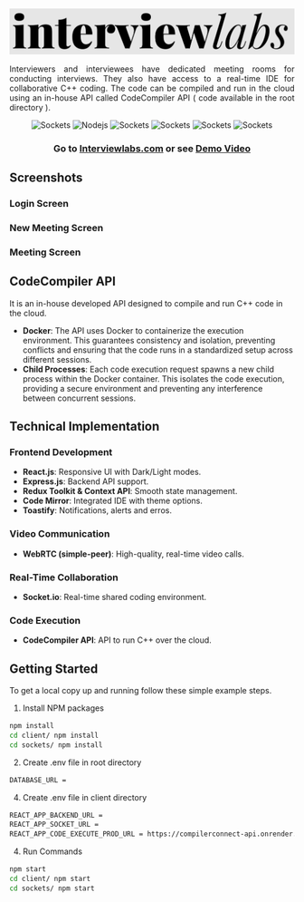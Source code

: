<a name="readme-top"></a>
<br />
<div align="center">
  <a href="https://github.com/github_username/repo_name">
    <img src="readme/images/logo.png" alt="Logo" width="fit-content" height="fit-content">
  </a>

<!-- <h3 align="center">interviewlabs</h3> -->
<br>
  <p align="justify">
    Interviewers and interviewees have dedicated meeting rooms for conducting interviews. They also have access to a real-time IDE for collaborative C++ coding. The code can be compiled and run in the cloud using an in-house API called CodeCompiler API ( code available in the root directory ).</p>
    <img alt="Sockets" src="https://img.shields.io/badge/Next.js-black?style=for-the-badge&logo=nextdotjs&logoColor=white"/> <img alt="Nodejs" src="https://img.shields.io/badge/Firebase-red?style=for-the-badge&logo=firebase&logoColor=white"/> <img alt="Sockets" src="https://img.shields.io/badge/Typescript-blue?style=for-the-badge&logo=typescript&logoColor=black"/> <img alt="Sockets" src="https://img.shields.io/badge/Tailwind-rgb(56,189,248)?style=for-the-badge&logo=tailwindcss&logoColor=white"/> <img alt="Sockets" src="https://img.shields.io/badge/Zustand-purple?style=for-the-badge&logo=zustand&logoColor=white"/> <img alt="Sockets" src="https://img.shields.io/badge/Chrome Extension-red?style=for-the-badge&logo=googlechrome&logoColor=white"/>
<h3>Go to <a href="https://interviewlabs.netlify.app/">Interviewlabs.com</a> or see <a href="https://interviewlabs.netlify.app/">Demo Video</a></h3>
</div>

## Screenshots
### Login Screen
### New Meeting Screen
### Meeting Screen

## CodeCompiler API
It is an in-house developed API designed to compile and run C++ code in the cloud.
- **Docker**: The API uses Docker to containerize the execution environment. This guarantees consistency and isolation, preventing conflicts and ensuring that the code runs in a standardized setup across different sessions.
- **Child Processes**: Each code execution request spawns a new child process within the Docker container. This isolates the code execution, providing a secure environment and preventing any interference between concurrent sessions.

## Technical Implementation

### Frontend Development
- **React.js**: Responsive UI with Dark/Light modes.
- **Express.js**: Backend API support.
- **Redux Toolkit & Context API**: Smooth state management.
- **Code Mirror**: Integrated IDE with theme options.
- **Toastify**: Notifications, alerts and erros.

### Video Communication
- **WebRTC (simple-peer)**: High-quality, real-time video calls.

### Real-Time Collaboration
- **Socket.io**: Real-time shared coding environment.

### Code Execution
- **CodeCompiler API**: API to run C++ over the cloud.

## Getting Started
To get a local copy up and running follow these simple example steps.

1. Install NPM packages

```sh
npm install
cd client/ npm install
cd sockets/ npm install
```

2. Create .env file in root directory
  ```sh
DATABASE_URL =
```
4. Create .env file in client directory

```sh
REACT_APP_BACKEND_URL =
REACT_APP_SOCKET_URL =
REACT_APP_CODE_EXECUTE_PROD_URL = https://compilerconnect-api.onrender.com/cpp
```

  <!-- ```sh
  npm install
  cd client/ npm install
  cd sockets/ npm install
  ``` -->

4. Run Commands

```sh
npm start
cd client/ npm start
cd sockets/ npm start
```
